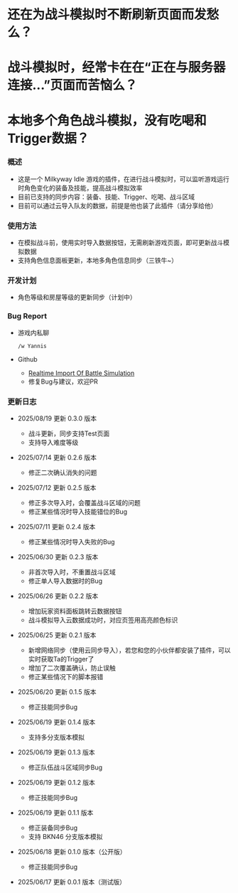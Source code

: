 # 还在为战斗模拟时不断刷新页面而发愁么？
# 战斗模拟时，经常卡在在“正在与服务器连接...”页面而苦恼么？
# 本地多个角色战斗模拟，没有吃喝和Trigger数据？

### 概述

- 这是一个 Milkyway Idle 游戏的插件，在进行战斗模拟时，可以监听游戏运行时角色变化的装备及技能，提高战斗模拟效率
- 目前已支持的同步内容：装备、技能、Trigger、吃喝、战斗区域
- 目前可以通过云导入队友的数据，前提是他也装了此插件（请分享给他）

### 使用方法

- 在模拟战斗前，使用实时导入数据按钮，无需刷新游戏页面，即可更新战斗模拟数据
- 支持角色信息面板更新，本地多角色信息同步（三铁牛~）

### 开发计划
- 角色等级和房屋等级的更新同步（计划中）

### Bug Report

- 游戏内私聊

    `/w Yannis `

- Github
    - [Realtime Import Of Battle Simulation](https://github.com/yanisCC/MWI-Scripts/blob/main/Realtime%20Import%20Of%20Battle%20Simulation.user.js)
    - 修复Bug与建议，欢迎PR

### 更新日志

- 2025/08/19 更新 0.3.0 版本
    - 战斗更新，同步支持Test页面
    - 支持导入难度等级

- 2025/07/14 更新 0.2.6 版本
    - 修正二次确认消失的问题

- 2025/07/12 更新 0.2.5 版本
    - 修正多次导入时，会覆盖战斗区域的问题
    - 修正某些情况时导入技能错位的Bug

- 2025/07/11 更新 0.2.4 版本
    - 修正某些情况时导入失败的Bug

- 2025/06/30 更新 0.2.3 版本
    - 非首次导入时，不重置战斗区域
    - 修正单人导入数据时的Bug

- 2025/06/26 更新 0.2.2 版本
    - 增加玩家资料面板跳转云数据按钮
    - 战斗模拟导入云数据成功时，对应页签用高亮颜色标识

- 2025/06/25 更新 0.2.1 版本
    - 新增网络同步（使用云同步导入），若您和您的小伙伴都安装了插件，可以实时获取Ta的Trigger了
    - 增加了二次覆盖确认，防止误触
    - 修正某些情况下的脚本报错

- 2025/06/20 更新 0.1.5 版本
    - 修正技能同步Bug

- 2025/06/19 更新 0.1.4 版本
    - 支持多分支版本模拟

- 2025/06/19 更新 0.1.3 版本
    - 修正队伍战斗区域同步Bug

- 2025/06/19 更新 0.1.2 版本
    - 修正技能同步Bug

- 2025/06/19 更新 0.1.1 版本
    - 修正装备同步Bug
    - 支持 BKN46 分支版本模拟

- 2025/06/18 更新 0.1.0 版本（公开版）
    - 修正技能同步Bug

- 2025/06/17 更新 0.0.1 版本（测试版）